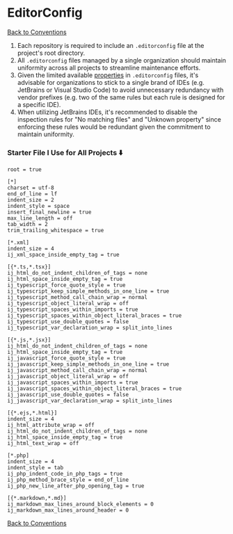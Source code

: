 EditorConfig
=============

[Back to Conventions](https://github.com/mrjackyliang/mrjackyliang/tree/main/conventions)

1. Each repository is required to include an `.editorconfig` file at the project's root directory.
2. All `.editorconfig` files managed by a single organization should maintain uniformity across all projects to streamline maintenance efforts.
3. Given the limited available [properties](https://github.com/editorconfig/editorconfig/wiki/EditorConfig-Properties) in `.editorconfig` files, it's advisable for organizations to stick to a single brand of IDEs (e.g. JetBrains or Visual Studio Code) to avoid unnecessary redundancy with vendor prefixes (e.g. two of the same rules but each rule is designed for a specific IDE).
4. When utilizing JetBrains IDEs, it's recommended to disable the inspection rules for "No matching files" and "Unknown property" since enforcing these rules would be redundant given the commitment to maintain uniformity.

### Starter File I Use for All Projects ⬇️
```editorconfig
root = true

[*]
charset = utf-8
end_of_line = lf
indent_size = 2
indent_style = space
insert_final_newline = true
max_line_length = off
tab_width = 2
trim_trailing_whitespace = true

[*.xml]
indent_size = 4
ij_xml_space_inside_empty_tag = true

[{*.ts,*.tsx}]
ij_html_do_not_indent_children_of_tags = none
ij_html_space_inside_empty_tag = true
ij_typescript_force_quote_style = true
ij_typescript_keep_simple_methods_in_one_line = true
ij_typescript_method_call_chain_wrap = normal
ij_typescript_object_literal_wrap = off
ij_typescript_spaces_within_imports = true
ij_typescript_spaces_within_object_literal_braces = true
ij_typescript_use_double_quotes = false
ij_typescript_var_declaration_wrap = split_into_lines

[{*.js,*.jsx}]
ij_html_do_not_indent_children_of_tags = none
ij_html_space_inside_empty_tag = true
ij_javascript_force_quote_style = true
ij_javascript_keep_simple_methods_in_one_line = true
ij_javascript_method_call_chain_wrap = normal
ij_javascript_object_literal_wrap = off
ij_javascript_spaces_within_imports = true
ij_javascript_spaces_within_object_literal_braces = true
ij_javascript_use_double_quotes = false
ij_javascript_var_declaration_wrap = split_into_lines

[{*.ejs,*.html}]
indent_size = 4
ij_html_attribute_wrap = off
ij_html_do_not_indent_children_of_tags = none
ij_html_space_inside_empty_tag = true
ij_html_text_wrap = off

[*.php]
indent_size = 4
indent_style = tab
ij_php_indent_code_in_php_tags = true
ij_php_method_brace_style = end_of_line
ij_php_new_line_after_php_opening_tag = true

[{*.markdown,*.md}]
ij_markdown_max_lines_around_block_elements = 0
ij_markdown_max_lines_around_header = 0
```

[Back to Conventions](https://github.com/mrjackyliang/mrjackyliang/tree/main/conventions)
